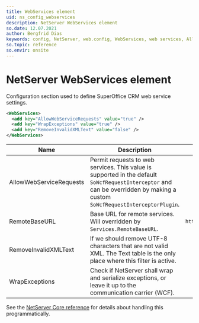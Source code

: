 ```yaml
---
title: WebServices element
uid: ns_config_webservices
description: NetServer WebServices element
so.date: 12.07.2021
author: Bergfrid Dias
keywords: config, NetServer, web.config, WebServices, web services, AllowWebServiceRequests, RemoteBaseURL, RemoveInvalidXMLText, WrapExceptions
so.topic: reference
so.envir: onsite
---
```


# NetServer WebServices element

Configuration section used to define SuperOffice CRM web service settings.

```XML
<WebServices>
  <add key="AllowWebServiceRequests" value="true" />
  <add key="WrapExceptions" value="true" />
  <add key="RemoveInvalidXMLText" value="false" />
</WebServices>
```

| Name | Description | Default |
|---|---|---|
| AllowWebServiceRequests | Permit requests to web services. This value is supported in the default `SoWcfRequestInterceptor` and can be overridden by making a custom `SoWcfRequestInterceptorPlugin`. | |
| RemoteBaseURL | Base URL for remote services. Will overridden by `Services.RemoteBaseURL`. | `http://localhost/webs/SuperOffice.Web.Services` |
| RemoveInvalidXMLText | If we should remove UTF-8 characters that are not valid XML. The Text table is the only place where this filter is active. | |
| WrapExceptions | Check if NetServer shall wrap and serialize exceptions, or leave it up to the communication carrier (WCF). | |

See the [NetServer Core reference][1] for details about handling this programmatically.

<!-- Referenced links -->
[1]: <xref:SuperOffice.Configuration.ConfigFile.WebServices>
